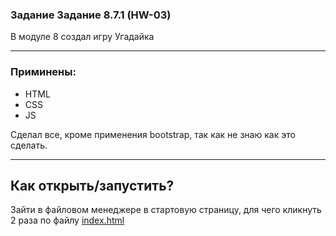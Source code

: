 ### Задание Задание 8.7.1 (HW-03)
В модуле 8 создал игру Угадайка 

<hr>

### Приминены:

<ul>
<li> HTML
<li>CSS
<li>JS
</ul>

Сделал все, кроме применения bootstrap, так как не знаю как это сделать.

<hr>

## Как открыть/запустить?

Зайти в файловом менеджере в стартовую страницу, для чего кликнуть 2 раза по файлу [index.html](index.html)